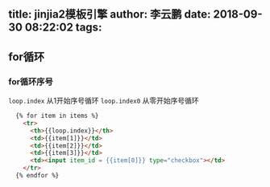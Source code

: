 title: jinjia2模板引擎
author: 李云鹏
date: 2018-09-30 08:22:02
tags:
---
## for循环

### for循环序号

`loop.index` 从1开始序号循环
`loop.index0` 从零开始序号循环

```html
  {% for item in items %}
    <tr>
      <th>{{loop.index}}</th>
      <td>{{item[1]}}</td>
      <td>{{item[2]}}</td>
      <td>{{item[3]}}</td>
      <td><input item_id = {{item[0]}} type="checkbox"></td>
    </tr>
  {% endfor %}
```